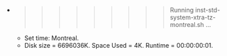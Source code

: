 * >>>>>>>>> Running inst-std-system-xtra-tz-montreal.sh ...
  * Set time: Montreal.
  * Disk size = 6696036K. Space Used = 4K. Runtime = 00:00:00:01.
